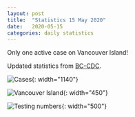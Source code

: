 ```yaml
---
layout: post
title:  "Statistics 15 May 2020"
date:   2020-05-15
categories: daily statistics
---
```


Only one active case on Vancouver Island!

Updated statistics from [BC-CDC](http://www.bccdc.ca/health-info/diseases-conditions/covid-19/case-counts-press-statements).

![Cases](/covid19BCStats/images/2020-05-15-Cases.png){: width="1140"}

![Vancouver Island](/covid19BCStats/images/2020-05-15-VancouverIsland.png){: width="450"}

![Testing numbers](/covid19BCStats/images/2020-05-15-TestingRate.png){: width="500"}
